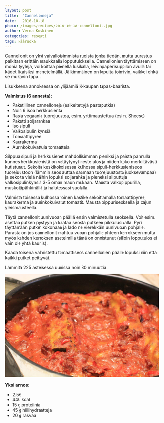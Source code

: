 ```yaml
---
layout: post
title:  "Cannelloneja"
date:   2016-10-18
photo: /images/recipes/2016-10-18-cannellonit.jpg
author: Verna Koskinen
categories: resepti
tags: Pääruoka
---
```


Cannellonit on yksi vaivalloisimmista ruoista jonka tiedän, mutta uurastus palkitaan erittäin maukkaalla lopputuloksella. Cannellonien täyttämiseen on monia tyylejä, voi koittaa pienellä lusikalla, leivinpaperisuppilon avulla tai kädet likaisiksi menetelmällä. Jälkimmäinen on lopulta toimivin, vaikkei ehkä se mukavin tapa...


Lisukkeena annoksessa on ylijäämiä K-kaupan tapas-baarista.

**Valmistus (6 annosta):**

- Paketillinen cannelloneja (esikeitettyjä pastaputkia)
- Noin 6 isoa herkkusientä
- Rasia vegaania tuorejuustoa, esim. yrttimaustettua (esim. Sheese)
- Paketti soijarahkaa
- Iso sipuli
- Valkosipulin kynsiä
- Tomaattipyree
- Kaurakerma
- Aurinkokuivattuja tomaatteja

Silppua sipuli ja herkkusienet mahdollisimman pieniksi ja paista pannulla kunnes herkkusienistä on vetäytynyt neste ulos ja niiden koko merkittävästi kutistunut. Sekoita keskikokoisessa kulhossa sipuli-herkkusieniseos tuorejuustoon (lämmin seos auttaa saamaan tuorejuustosta juoksevampaa) ja sekoita vielä näihin lopuksi soijarahka ja pieneksi silputtuja valkosipulinkynsiä 3-5 oman maun mukaan. Mausta valkopippurilla, muskottipähkinällä ja halutessasi suolalla.

Valmista toisessa kulhossa toinen kastike sekoittamalla tomaattipyree, kaurakerma ja aurinkokuivatut tomaatit. Mausta pippuriseoksella ja cajun yleismausteella.

Täytä cannellonit uunivuoan päällä ensin valmistetulla seoksella. Voit esim. asettaa putken pystyyn ja kaataa seosta putkeen pikkulusikalla. Pyri täyttämään putket kokonaan ja lado ne vierekkäin uunivuoan pohjalle. Parasta on jos cannellonit mahtuu vuoan pohjalle yhteen kerrokseen mutta myös kahden kerroksen asetelmilla tämä on onnistunut (silloin lopputulos ei vain ole yhtä kaunis).

Kaada toisena valmistettu tomaattiseos cannellonien päälle lopuksi niin että kaikki putket peittyvät.

Lämmitä 225 asteisessa uunissa noin 30 minuuttia.

![Annos vuoassa](/images/recipes/2016-10-18-cannellonit2.jpg)

**Yksi annos:**

- 2.5€
- 440 kcal
- 15 g proteiinia
- 45 g hiilihydraatteja
- 20 g rasvaa
